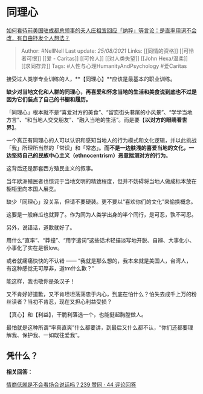 # 同理心
[如何看待前美国驻成都总领事的夫人庄祖宜回应「纳粹」等言论：是直率用词不会改，有自由抒发个人想法？](https://www.zhihu.com/question/410625114/answer/1370349014)


> Author: #NellNell 
Last update: *25/08/2021* 
Links: [[同情的资格]] [[可怜者可恨]] [[爱 - Caritas]] [[可怜人]] [[对人类失望]] [[John Hexa/温柔]] [[求同存异]]
Tags: #人性与心理HumanityAndPsychology #爱Caritas 

  

接受过人类学专业训练的人，**【同理心】**应该是最基本的职业训练。

**缺少对当地文化和人群的同理心，再喜爱和怀念当地的生活和美食说到底也不过是因为它们装点了自己的书橱和履历。**

「同理心」根本就不是“喜爱对方的美食”、“留恋街头巷尾的小风景”、“学学当地方言”、“和当地人交交朋友”、“融入当地的生活”。而是要【**以对方的眼睛看世界】**。

一个真正有同理心的人可以认识和感知当地人的行为模式和文化逻辑，并以此挑战「我」所理所当然的「常识」和「常态」。**而不是一边肤浅的喜爱当地的文化，一边坚持自己的民族中心主义（ethnocentrism）恶意揣测对方的行为**。

这背后还是那套西方殖民主义的叙事。

当年欧洲殖民者也惊诧于当地文明的精致程度，但并不妨碍将当地人做成标本放在橱柜里向本国人展览。

缺少「同理心」没关系，但请不要硬装。更不要以“喜欢你们的文化”来偷换概念。

这要是一般麻瓜也就算了。作为同为人类学出身的半个同行，是可忍，孰不可忍。

另外，说错话，道歉就好了。

用什么“直率”、“莽撞”、“用字遣词”这些话术轻描淡写地开脱、自辨、大事化小、小事化了实在是很low。

或者就痛痛快快的不认错 —— “我就是那么想的，我本来就是美国人，台湾人，有这种感觉无可厚非，道tm什么歉？”

能这样，我也敬你是条汉子！

又不肯好好道歉，又不肯坦坦荡荡忠于内心，到底在怕什么？怕失去成千上万的粉丝读者？当初不肯忍，现在又担心利益受损？

【真心】和【利益】，干脆利落选一个，也能挺起胸膛做人。

最怕就是这种所谓“率真直爽”什么都要讲，到最后又什么都不认，“你们还都要理解我、保护我、一如既往爱我”。

## 凭什么？

  

  

**相关回答：**

[情商低就是不会看场合说话吗？239 赞同 · 44 评论回答](https://www.zhihu.com/question/388178104/answer/1321428721)